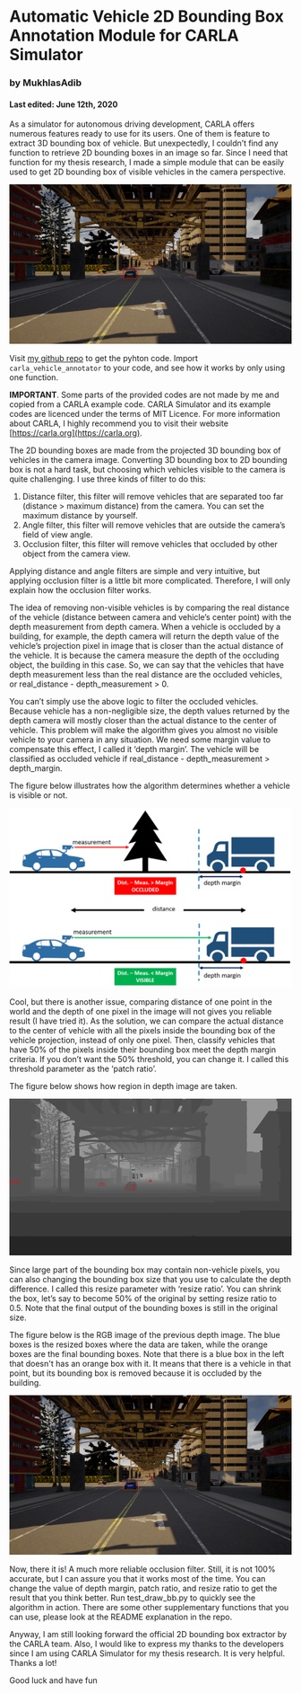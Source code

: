 # Automatic Vehicle 2D Bounding Box Annotation Module for CARLA Simulator
### by MukhlasAdib
#### Last edited: June 12th, 2020

As a simulator for autonomous driving development, CARLA offers numerous features ready to use for its users. One of them is feature to extract 3D bounding box of vehicle. But unexpectedly, I couldn’t find any function to retrieve 2D bounding boxes in an image so far. Since I need that function for my thesis research, I made a simple module that can be easily used to get 2D bounding box of visible vehicles in the camera perspective. 

<img src="099163.png" alt="2D Bounding Box result">

Visit [my github repo](https://github.com/MukhlasAdib/CARLA-2DBBox) to get the pyhton code. Import `carla_vehicle_annotator` to your code, and see how it works by only using one function.

**IMPORTANT**. Some parts of the provided codes are not made by me and copied from a CARLA example code. CARLA Simulator and its example codes are licenced under the terms of MIT Licence. For more information about CARLA, I highly recommend you to visit their website [https://carla.org](https://carla.org).

The 2D bounding boxes are made from the projected 3D bounding box of vehicles in the camera image. Converting 3D bounding box to 2D bounding box is not a hard task, but choosing which vehicles visible to the camera is quite challenging. I use three kinds of filter to do this:

1. Distance filter, this filter will remove vehicles that are separated too far (distance > maximum distance) from the camera. You can set the maximum distance by yourself.
2. Angle filter, this filter will remove vehicles that are outside the camera’s field of view angle.
3. Occlusion filter, this filter will remove vehicles that occluded by other object from the camera view.

Applying distance and angle filters are simple and very intuitive, but applying occlusion filter is a little bit more complicated. Therefore, I will only explain how the occlusion filter works.

The idea of removing non-visible vehicles is by comparing the real distance of the vehicle (distance between camera and vehicle’s center point) with the depth measurement from depth camera. When a vehicle is occluded by a building, for example, the depth camera will return the depth value of the vehicle’s projection pixel in image that is closer than the actual distance of the vehicle. It is because the camera measure the depth of the occluding object, the building in this case. So, we can say that the vehicles that have depth measurement less than the real distance are the occluded vehicles, or real_distance - depth_measurement > 0.

You can’t simply use the above logic to filter the occluded vehicles. Because vehicle has a non-negligible size, the depth values returned by the depth camera will mostly closer than the actual distance to the center of vehicle. This problem will make the algorithm gives you almost no visible vehicle to your camera in any situation. We need some margin value to compensate this effect, I called it ‘depth margin’. The vehicle will be classified as occluded vehicle if real_distance - depth_measurement > depth_margin. 

The figure below illustrates how the algorithm determines whether a vehicle is visible or not. 

<img src="depth_meas.png" alt="Illustration about how the occlusion filter works">

Cool, but there is another issue, comparing distance of one point in the world and the depth of one pixel in the image will not gives you reliable result (I have tried it). As the solution, we can compare the actual distance to the center of vehicle with all the pixels inside the bounding box of the vehicle projection, instead of only one pixel. Then, classify vehicles that have 50% of the pixels inside their bounding box meet the depth margin criteria. If you don’t want the 50% threshold, you can change it. I called this threshold parameter as the ‘patch ratio’.

The figure below shows how region in depth image are taken.

<img src="Capture.PNG" alt="Depth image measurement">

Since large part of the bounding box may contain non-vehicle pixels, you can also changing the bounding box size that you use to calculate the depth difference. I called this resize parameter with ‘resize ratio’. You can shrink the box, let’s say to become 50% of the original by setting resize ratio to 0.5. Note that the final output of the bounding boxes is still in the original size. 

The figure below is the RGB image of the previous depth image. The blue boxes is the resized boxes where the data are taken, while the orange boxes are the final bounding boxes. Note that there is a blue box in the left that doesn't has an orange box with it. It means that there is a vehicle in that point, but its bounding box is removed because it is occluded by the building.

<img src="Capture1.PNG" alt="Resized box">

Now, there it is! A much more reliable occlusion filter. Still, it is not 100% accurate, but I can assure you that it works most of the time. You can change the value of depth margin, patch ratio, and resize ratio to get the result that you think better. Run test_draw_bb.py to quickly see the algorithm in action. There are some other supplementary functions that you can use, please look at the README explanation in the repo.

Anyway, I am still looking forward the official 2D bounding box extractor by the CARLA team. Also, I would like to express my thanks to the developers since I am using CARLA Simulator for my thesis research. It is very helpful. Thanks a lot!

Good luck and have fun
